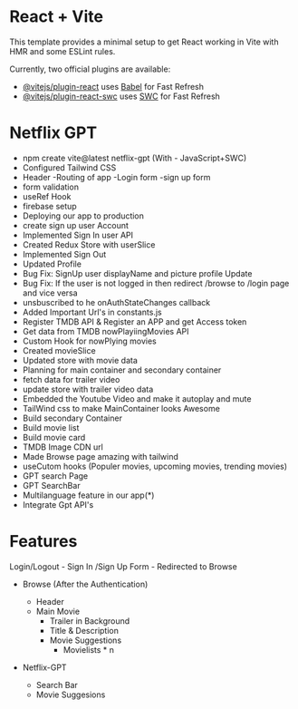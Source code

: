 # React + Vite

This template provides a minimal setup to get React working in Vite with HMR and some ESLint rules.

Currently, two official plugins are available:

- [@vitejs/plugin-react](https://github.com/vitejs/vite-plugin-react/blob/main/packages/plugin-react/README.md) uses [Babel](https://babeljs.io/) for Fast Refresh
- [@vitejs/plugin-react-swc](https://github.com/vitejs/vite-plugin-react-swc) uses [SWC](https://swc.rs/) for Fast Refresh

# Netflix GPT

- npm create vite@latest netflix-gpt (With - JavaScript+SWC)
- Configured Tailwind CSS
- Header
  -Routing of app
  -Login form
  -sign up form
- form validation
- useRef Hook
- firebase setup
- Deploying our app to production
- create sign up user Account
- Implemented Sign In user API
- Created Redux Store with userSlice
- Implemented Sign Out
- Updated Profile
- Bug Fix: SignUp user displayName and picture profile Update
- Bug Fix: If the user is not logged in then redirect /browse to /login page and vice versa
- unsbuscribed to he onAuthStateChanges callback
- Added Important Url's in constants.js
- Register TMDB API & Register an APP and get Access token
- Get data from TMDB nowPlayiingMovies API
- Custom Hook for nowPlying movies
- Created movieSlice
- Updated store with movie data
- Planning for main container and secondary container
- fetch data for trailer video
- update store with trailer video data
- Embedded the Youtube Video and make it autoplay and mute
- TailWind css to make MainContainer looks Awesome
- Build secondary Container
- Build movie list
- Build movie card
- TMDB Image CDN url
- Made Browse page amazing with tailwind
- useCutom hooks (Populer movies, upcoming movies, trending movies)
- GPT search Page
- GPT SearchBar
- Multilanguage feature in our app(\*)
- Integrate Gpt API's

# Features

Login/Logout - Sign In /Sign Up Form - Redirected to Browse

- Browse (After the Authentication)

  - Header
  - Main Movie
    - Trailer in Background
    - Title & Description
    - Movie Suggestions
      - Movielists \* n

- Netflix-GPT
  - Search Bar
  - Movie Suggesions
